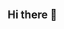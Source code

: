 ## Hi there 👋

<!--
**WynterJin/WynterJin** is a ✨ _special_ ✨ repository because its `README.md` (this file) appears on your GitHub profile.

Here are some ideas to get you started:

- 🔭 I’m currently working in the field of AI strategy.
- 🌱 Learning to code and really interested in developing LLM applications which can facilitate our workflow!
- 🤔 I’m looking for help with ... basicly every basic knowledge about coding!
- 💬 Anything about games, business, coding, music, drama... are all welcomed!!!
-->
